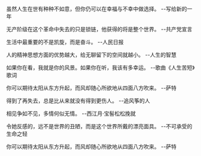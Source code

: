 虽然人生在世有种种不如意，但你仍可以在幸福与不幸中做选择。 --写给新的一年

无产阶级在这个革命中失去的只是锁链，他获得的将是整个世界。 --共产党宣言

生活中最重要的不是凯旋，而是奋斗。 --人民日报

人的精神思想方面的优势越大，给无聊留下的空间就越小。 --人生的智慧

如果你在看，我就是你的风景。如果你在听，我该有多幸运。 --歌曲《人生苦短》歌词

你可以期待太阳从东方升起，而风却随心所欲地从四面八方吹来。 --萨特

得到了再失去，总是比从来就没有得到更伤人。 --追风筝的人

相见争如不见，多情何似无情。 --西江月·宝髻松松挽就

令她反感的，远不是世界的丑陋，而是这个世界所戴的漂亮面具。 --不可承受的生命之轻

你可以期待太阳从东方升起，而风却随心所欲地从四面八方吹来。 --萨特